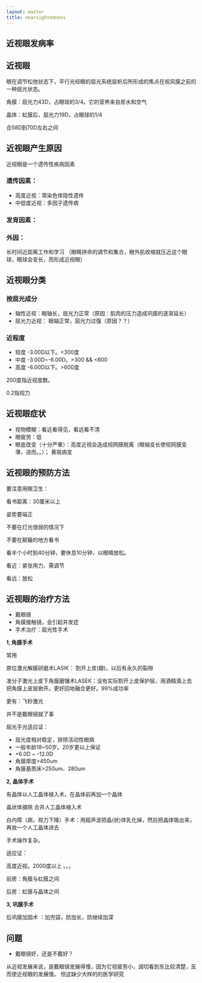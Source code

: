 ```yaml
---
layout: master
title: nearsightedness
---
```


## 近视眼发病率

## 近视眼

眼在调节松弛状态下，平行光经眼的屈光系统屈析后所形成的焦点在视风膜之前的一种屈光状态。

角膜：屈光力43D，占眼球的3/4。它的营养来自房水和空气

晶体：虹膜后，屈光力19D，占眼球的1/4

合58D到70D左右之间

## 近视眼产生原因

近视眼是一个遗传性疾病因素

### 遗传因素：

- 高度近视：常染色体隐性遗传
- 中低度近视：多因子遗传病

### 发肓因素：

### 外因：

长时间近距离工作和学习
（眼睛拼命的调节和集合，眼外肌收缩就压近这个眼球，眼球会变长，而形成近视眼）

## 近视眼分类

### 按屈光成分

- 轴性近视：眼轴长，屈光力正常（原因：肌肉的压力造成巩膜的逐渐延长）
- 屈光力近视： 眼轴正常，屈光力过强（原因？？）
### 近程度

- 轻度 -3.00D以下。<300度
- 中度 -3.00D~-6.00D。>300 && <600
- 高度 -6.00D以下。>600度

200度指近视度数。

0.2指视力

## 近视眼症状

- 视物模糊：看近看得见，看远看不清
- 眼疲劳：低
- 眼底改变（十分严重）：高度近视会造成视网膜脱离（眼轴变长使视网膜变薄，进而。。）；
黄斑病变

## 近视眼的预防方法

要注意用眼卫生：

看书距离：30厘米以上

姿势要端正

不要在灯光很弱的情况下

不要在颠簸的地方看书

看半个小时到40分钟，要休息10分钟，以眼睛放松。

看近：紧张用力、需调节

看远：放松


## 近视眼的治疗方法

* 戴眼镜
* 角膜接触镜，会引起并发症
* 手术治疗：屈光性手术

**1, 角膜手术**

常用

原位激光解膜研磨术LASIK： 割开上皮(瓣)，以后有永久的裂隙

准分子激光上皮下角膜磨镶术LASEK：没有实际割开上皮保护层，用酒精滴上去把角膜上皮层掀开。更好回地融合更好。99%成功率

更有：飞秒激光

并不是戴眼镜就了事

屈光手光适应证：

- 屈光度相对稳定，排除活动性眼病
- 一般年龄18~50岁。20岁更以上保证
- +6.0D ~ -12.0D
- 角膜厚度>450um
- 角膜基质床>250um、280um

**2, 晶体手术**

有晶体以人工晶体植入术，在晶体前再加一个晶体

晶状体摘除 合并人工晶体植入术

白内障（病，视力下降）手术：用超声波把晶(状)体乳化掉，然后把晶体吸出来，再放一个人工晶体进去

手术操作复杂。

适应证：

高度近视。2000度以上
。。。

前房：角膜与虹膜之间

后房：虹膜与晶体之间


**3, 巩膜手术**

后巩膜加固术
：加兜袋，防加长，防继续加深


## 问题

* 戴眼镜好，还是不戴好？

从近视发展来说，是戴眼镜发展得慢，因为它视疲劳小，调切看到东比较清楚，反而使近视眼的发展慢。
但这缺少大样的的医学研究

